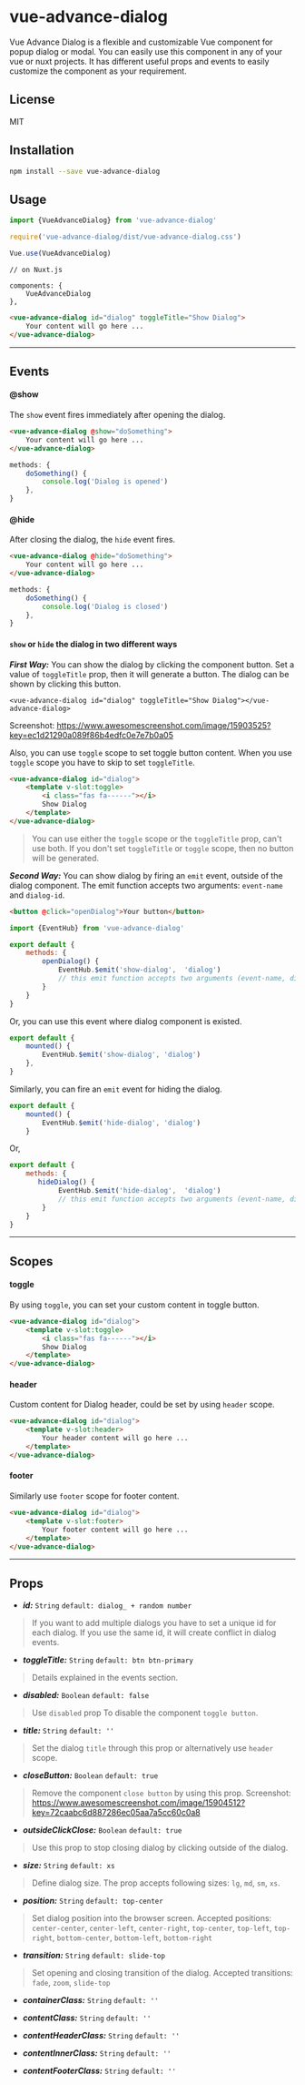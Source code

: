 # vue-advance-dialog

Vue Advance Dialog is a flexible and customizable Vue component for popup dialog or modal. You can easily use this component in any of your vue or nuxt projects. It has different useful props and events to easily customize the component as your requirement.

## License

MIT

## Installation

```bash
npm install --save vue-advance-dialog
```
## Usage

```js
import {VueAdvanceDialog} from 'vue-advance-dialog'

require('vue-advance-dialog/dist/vue-advance-dialog.css')

Vue.use(VueAdvanceDialog)
```
```Vue
// on Nuxt.js

components: {
    VueAdvanceDialog
},
```

```html
<vue-advance-dialog id="dialog" toggleTitle="Show Dialog">  
    Your content will go here ...
</vue-advance-dialog>
```
---


## Events

#### @show
The `show` event fires immediately after opening the dialog.

```html
<vue-advance-dialog @show="doSomething">  
    Your content will go here ...
</vue-advance-dialog>
```

```js
methods: {  
    doSomething() { 
        console.log('Dialog is opened')
    },
}
```

#### @hide
After closing the dialog, the `hide` event fires.

```html
<vue-advance-dialog @hide="doSomething">  
    Your content will go here ...
</vue-advance-dialog>
```

```js
methods: {  
    doSomething() { 
        console.log('Dialog is closed')
    },
}
```

#### `show` or `hide` the dialog in two different ways

***First Way:*** 
You can show the dialog by clicking the component button. Set a value of `toggleTitle` prop, then it will generate a button. The dialog can be shown by clicking this button.

```Vue
<vue-advance-dialog id="dialog" toggleTitle="Show Dialog"></vue-advance-dialog>
```
Screenshot: https://www.awesomescreenshot.com/image/15903525?key=ec1d21290a089f86b4edfc0e7e7b0a05

Also, you can use `toggle` scope to set toggle button content. When you use `toggle` scope you have to skip to set `toggleTitle`.

```html
<vue-advance-dialog id="dialog">
	<template v-slot:toggle>  
	    <i class="fas fa------"></i>  
	    Show Dialog  
	</template>
</vue-advance-dialog>
```
>You can use either the `toggle` scope or the `toggleTitle` prop, can't use both. If you don't set `toggleTitle` or `toggle` scope, then no button will be generated. 


***Second Way:***
You can show dialog by firing an `emit` event, outside of the dialog component. The emit function accepts two arguments: `event-name` and `dialog-id`.

```html
<button @click="openDialog">Your button</button>
```

```js
import {EventHub} from 'vue-advance-dialog'

export default {  
    methods: {  
        openDialog() {  
            EventHub.$emit('show-dialog',  'dialog')
            // this emit function accepts two arguments (event-name, dialog-id)
        }  
    }  
}
```

Or, you can use this event where dialog component is existed.
```js
export default {  
    mounted() {  
        EventHub.$emit('show-dialog', 'dialog')  
    },    
}  
```

Similarly, you can fire an `emit` event for hiding the dialog.
```js
export default {  
    mounted() {  
        EventHub.$emit('hide-dialog', 'dialog')  
    }  
```

Or,

```js    
export default { 
	methods: {  
       hideDialog() {  
            EventHub.$emit('hide-dialog',  'dialog')
            // this emit function accepts two arguments (event-name, dialog-id)
        }  
    }   
}   
```
---

## Scopes
#### toggle
By using `toggle`, you can set your custom content in toggle button.

```html
<vue-advance-dialog id="dialog">
	<template v-slot:toggle>  
	    <i class="fas fa------"></i>  
	    Show Dialog
	</template>
</vue-advance-dialog>
```

#### header
Custom content for Dialog header, could be set by using `header` scope.

```html
<vue-advance-dialog id="dialog">
	<template v-slot:header>  
	    Your header content will go here ...
	</template>
</vue-advance-dialog>
```

#### footer
Similarly use `footer` scope for footer content.

```html
<vue-advance-dialog id="dialog">
	<template v-slot:footer>  
	    Your footer content will go here ...
	</template>
</vue-advance-dialog>
```
---

## Props

- ***id:*** `String`  `default: dialog_ + random number`
> If you want to add multiple dialogs you have to set a unique id for each dialog. If you use the same id, it will create conflict in dialog events.

- ***toggleTitle:*** `String`  `default: btn btn-primary`
> Details explained in the events section.

- ***disabled:*** `Boolean`  `default: false`
> Use `disabled` prop To disable the component `toggle button`.

- ***title:*** `String`  `default: ''`
> Set the dialog `title` through this prop or alternatively use `header` scope.

- ***closeButton:*** `Boolean`  `default: true`
> Remove the component `close button` by using this prop.
> Screenshot:  https://www.awesomescreenshot.com/image/15904512?key=72caabc6d887286ec05aa7a5cc60c0a8

- ***outsideClickClose:*** `Boolean`  `default: true`
> Use this prop to stop closing dialog by clicking outside of the dialog.

- ***size:*** `String`  `default: xs`
> Define dialog size.
> The prop accepts following sizes: `lg`, `md`, `sm`, `xs`.

- ***position:*** `String`  `default: top-center`
> Set dialog position into the browser screen.
> Accepted positions: `center-center`, `center-left`, `center-right`, `top-center`, `top-left`, `top-right`, `bottom-center`, `bottom-left`, `bottom-right`

- ***transition:*** `String`  `default: slide-top`
> Set opening and closing transition of the dialog.
> Accepted transitions: `fade`, `zoom`, `slide-top`

- ***containerClass:*** `String`  `default: ''`

- ***contentClass:*** `String`  `default: ''`

- ***contentHeaderClass:*** `String`  `default: ''`

- ***contentInnerClass:*** `String`  `default: ''`

- ***contentFooterClass:*** `String`  `default: ''`
